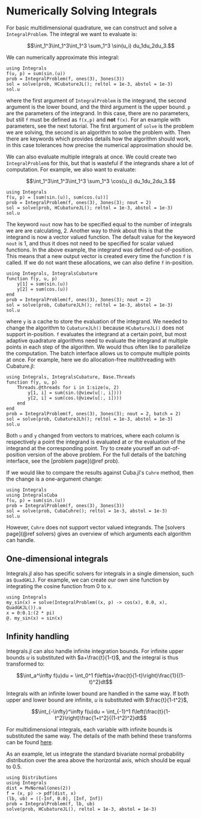 # Numerically Solving Integrals

For basic multidimensional quadrature, we can construct and solve a `IntegralProblem`.
The integral we want to evaluate is:

```math
\int_1^3\int_1^3\int_1^3 \sum_1^3 \sin(u_i) du_1du_2du_3.
```

We can numerically approximate this integral:

```@example integrate1
using Integrals
f(u, p) = sum(sin.(u))
prob = IntegralProblem(f, ones(3), 3ones(3))
sol = solve(prob, HCubatureJL(); reltol = 1e-3, abstol = 1e-3)
sol.u
```

where the first argument of `IntegralProblem` is the integrand,
the second argument is the lower bound, and the third argument is the upper bound.
`p` are the parameters of the integrand. In this case, there are no parameters,
but still `f` must be defined as `f(x,p)` and **not** `f(x)`.
For an example with parameters, see the next tutorial.
The first argument of `solve` is the problem we are solving,
the second is an algorithm to solve the problem with.
Then there are keywords which provides details how the algorithm should work,
in this case tolerances how precise the numerical approximation should be.

We can also evaluate multiple integrals at once.
We could create two `IntegralProblem`s for this,
but that is wasteful if the integrands share a lot of computation.
For example, we also want to evaluate:

```math
\int_1^3\int_1^3\int_1^3 \sum_1^3 \cos(u_i) du_1du_2du_3.
```

```@example integrate2
using Integrals
f(u, p) = [sum(sin.(u)), sum(cos.(u))]
prob = IntegralProblem(f, ones(3), 3ones(3); nout = 2)
sol = solve(prob, HCubatureJL(); reltol = 1e-3, abstol = 1e-3)
sol.u
```

The keyword `nout` now has to be specified equal to the number of integrals we are are calculating, 2.
Another way to think about this is that the integrand is now a vector valued function.
The default value for the keyword `nout` is 1,
and thus it does not need to be specified for scalar valued functions.
In the above example, the integrand was defined out-of-position.
This means that a new output vector is created every time the function `f` is called.
If we do not  want these allocations, we can also define `f` in-position.

```@example integrate3
using Integrals, IntegralsCubature
function f(y, u, p)
    y[1] = sum(sin.(u))
    y[2] = sum(cos.(u))
end
prob = IntegralProblem(f, ones(3), 3ones(3); nout = 2)
sol = solve(prob, CubatureJLh(); reltol = 1e-3, abstol = 1e-3)
sol.u
```

where `y` is a cache to store the evaluation of the integrand.
We needed to change the algorithm to `CubatureJLh()`
because `HCubatureJL()` does not support in-position.
`f` evaluates the integrand at a certain point,
but most adaptive quadrature algorithms need to evaluate the integrand at multiple points
in each step of the algorithm.
We would thus often like to parallelize the computation.
The batch interface allows us to compute multiple points at once.
For example, here we do allocation-free multithreading with Cubature.jl:

```@example integrate4
using Integrals, IntegralsCubature, Base.Threads
function f(y, u, p)
    Threads.@threads for i in 1:size(u, 2)
        y[1, i] = sum(sin.(@view(u[:, i])))
        y[2, i] = sum(cos.(@view(u[:, i])))
    end
end
prob = IntegralProblem(f, ones(3), 3ones(3); nout = 2, batch = 2)
sol = solve(prob, CubatureJLh(); reltol = 1e-3, abstol = 1e-3)
sol.u
```

Both `u` and `y` changed from vectors to matrices,
where each column is respectively a point the integrand is evaluated at or
the evaluation of the integrand at the corresponding point.
Try to create yourself an out-of-position version of the above problem.
For the full details of the batching interface, see the [problem page](@ref prob).

If we would like to compare the results against Cuba.jl's `Cuhre` method, then
the change is a one-argument change:

```@example integrate5
using Integrals
using IntegralsCuba
f(u, p) = sum(sin.(u))
prob = IntegralProblem(f, ones(3), 3ones(3))
sol = solve(prob, CubaCuhre(); reltol = 1e-3, abstol = 1e-3)
sol.u
```

However, `Cuhre` does not support vector valued integrands.
The [solvers page](@ref solvers) gives an overview of which arguments each algorithm can handle.

## One-dimensional integrals

Integrals.jl also has specific solvers for integrals in a single dimension, such as `QuadGKLJ`.
For example, we can create our own sine function by integrating the cosine function from 0 to x.

```@example integrate6
using Integrals
my_sin(x) = solve(IntegralProblem((x, p) -> cos(x), 0.0, x), QuadGKJL()).u
x = 0:0.1:(2 * pi)
@. my_sin(x) ≈ sin(x)
```

## Infinity handling

Integrals.jl can also handle infinite integration bounds.
For infinite upper bounds $u$ is substituted with $a+\frac{t}{1-t}$,
and the integral is thus transformed to:

```math
\int_a^\infty f(u)du = \int_0^1 f\left(a+\frac{t}{1-t}\right)\frac{1}{(1-t)^2}dt
```

Integrals with an infinite lower bound are handled in the same way.
If both upper and lower bound are infinite, $u$ is substituted with $\frac{t}{1-t^2}$,

```math
\int_{-\infty}^\infty f(u)du = \int_{-1}^1 f\left(\frac{t}{1-t^2}\right)\frac{1+t^2}{(1-t^2)^2}dt
```

For multidimensional integrals, each variable with infinite bounds is substituted the same way.
The details of the math behind these transforms can be found
[here](https://en.wikipedia.org/wiki/Integration_by_substitution#Substitution_for_multiple_variables).

As an example, let us integrate the standard bivariate normal probability distribution
over the area above the horizontal axis, which should be equal to $0.5$.

```@example integrate6
using Distributions
using Integrals
dist = MvNormal(ones(2))
f = (x, p) -> pdf(dist, x)
(lb, ub) = ([-Inf, 0.0], [Inf, Inf])
prob = IntegralProblem(f, lb, ub)
solve(prob, HCubatureJL(), reltol = 1e-3, abstol = 1e-3)
```
